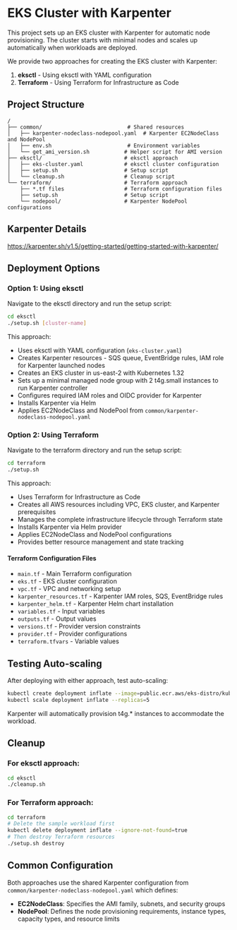 # EKS Cluster with Karpenter

This project sets up an EKS cluster with Karpenter for automatic node provisioning. The cluster starts with minimal nodes and scales up automatically when workloads are deployed.

We provide two approaches for creating the EKS cluster with Karpenter:
1. **eksctl** - Using eksctl with YAML configuration
2. **Terraform** - Using Terraform for Infrastructure as Code

## Project Structure

```
/
├── common/                           # Shared resources
│   ├── karpenter-nodeclass-nodepool.yaml  # Karpenter EC2NodeClass and NodePool
│   ├── env.sh                        # Environment variables
│   └── get_ami_version.sh           # Helper script for AMI version
├── eksctl/                          # eksctl approach
│   ├── eks-cluster.yaml             # eksctl cluster configuration
│   ├── setup.sh                     # Setup script
│   └── cleanup.sh                   # Cleanup script
└── terraform/                       # Terraform approach
    ├── *.tf files                   # Terraform configuration files
    ├── setup.sh                     # Setup script
    └── nodepool/                    # Karpenter NodePool configurations
```

## Karpenter Details

https://karpenter.sh/v1.5/getting-started/getting-started-with-karpenter/

## Deployment Options

### Option 1: Using eksctl

Navigate to the eksctl directory and run the setup script:

```bash
cd eksctl
./setup.sh [cluster-name]
```

This approach:
- Uses eksctl with YAML configuration (`eks-cluster.yaml`)
- Creates Karpenter resources - SQS queue, EventBridge rules, IAM role for Karpenter launched nodes
- Creates an EKS cluster in us-east-2 with Kubernetes 1.32
- Sets up a minimal managed node group with 2 t4g.small instances to run Karpenter controller
- Configures required IAM roles and OIDC provider for Karpenter
- Installs Karpenter via Helm
- Applies EC2NodeClass and NodePool from `common/karpenter-nodeclass-nodepool.yaml`

### Option 2: Using Terraform

Navigate to the terraform directory and run the setup script:

```bash
cd terraform
./setup.sh
```

This approach:
- Uses Terraform for Infrastructure as Code
- Creates all AWS resources including VPC, EKS cluster, and Karpenter prerequisites
- Manages the complete infrastructure lifecycle through Terraform state
- Installs Karpenter via Helm provider
- Applies EC2NodeClass and NodePool configurations
- Provides better resource management and state tracking

#### Terraform Configuration Files

- `main.tf` - Main Terraform configuration
- `eks.tf` - EKS cluster configuration
- `vpc.tf` - VPC and networking setup
- `karpenter_resources.tf` - Karpenter IAM roles, SQS, EventBridge rules
- `karpenter_helm.tf` - Karpenter Helm chart installation
- `variables.tf` - Input variables
- `outputs.tf` - Output values
- `versions.tf` - Provider version constraints
- `provider.tf` - Provider configurations
- `terraform.tfvars` - Variable values

## Testing Auto-scaling

After deploying with either approach, test auto-scaling:

```bash
kubectl create deployment inflate --image=public.ecr.aws/eks-distro/kubernetes/pause:3.7 --replicas=0
kubectl scale deployment inflate --replicas=5
```

Karpenter will automatically provision t4g.* instances to accommodate the workload.

## Cleanup

### For eksctl approach:
```bash
cd eksctl
./cleanup.sh
```

### For Terraform approach:
```bash
cd terraform
# Delete the sample workload first
kubectl delete deployment inflate --ignore-not-found=true
# Then destroy Terraform resources
./setup.sh destroy
```

## Common Configuration

Both approaches use the shared Karpenter configuration from `common/karpenter-nodeclass-nodepool.yaml` which defines:
- **EC2NodeClass**: Specifies the AMI family, subnets, and security groups
- **NodePool**: Defines the node provisioning requirements, instance types, capacity types, and resource limits
